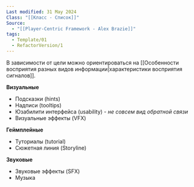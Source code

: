 ```yaml
---
Last modified: 31 May 2024
Class: "[[Класс - Список]]"
Source:
  - "[[Player-Centric Framework - Alex Brazie]]"
tags:
  - Template/01
  - RefactorVersion/1
---
```

В зависимости от цели можно ориентироваться на [[Особенности восприятия разных видов информации|характеристики восприятия сигналов]].

**Визуальные**
- Подсказки (hints)
- Надписи (tooltips)
- Юзабилити интерфейса (usability) - *не совсем вид обратной связи*
- Визуальные эффекты (VFX)

**Геймплейные**
- Туториалы (tutorial)
- Сюжетная линия (Storyline)

**Звуковые**
- Звуковые эффекты (SFX)
- Музыка